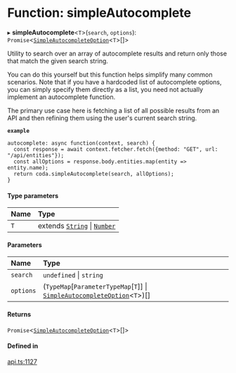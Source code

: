 # Function: simpleAutocomplete

▸ **simpleAutocomplete**<`T`\>(`search`, `options`): `Promise`<[`SimpleAutocompleteOption`](../types/SimpleAutocompleteOption.md)<`T`\>[]\>

Utility to search over an array of autocomplete results and return only those that
match the given search string.

You can do this yourself but this function helps simplify many common scenarios.
Note that if you have a hardcoded list of autocomplete options, you can simply specify
them directly as a list, you need not actually implement an autocomplete function.

The primary use case here is fetching a list of all possible results from an API
and then refining them using the user's current search string.

**`example`**
```
autocomplete: async function(context, search) {
  const response = await context.fetcher.fetch({method: "GET", url: "/api/entities"});
  const allOptions = response.body.entities.map(entity => entity.name);
  return coda.simpleAutocomplete(search, allOptions);
}
```

#### Type parameters

| Name | Type |
| :------ | :------ |
| `T` | extends [`String`](../enums/ParameterType.md#string) \| [`Number`](../enums/ParameterType.md#number) |

#### Parameters

| Name | Type |
| :------ | :------ |
| `search` | `undefined` \| `string` |
| `options` | (`TypeMap`[`ParameterTypeMap`[`T`]] \| [`SimpleAutocompleteOption`](../types/SimpleAutocompleteOption.md)<`T`\>)[] |

#### Returns

`Promise`<[`SimpleAutocompleteOption`](../types/SimpleAutocompleteOption.md)<`T`\>[]\>

#### Defined in

[api.ts:1127](https://github.com/coda/packs-sdk/blob/main/api.ts#L1127)
